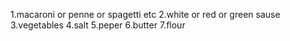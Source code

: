 1.macaroni or penne or spagetti etc
2.white or red or green sause
3.vegetables
4.salt
5.peper
6.butter
7.flour